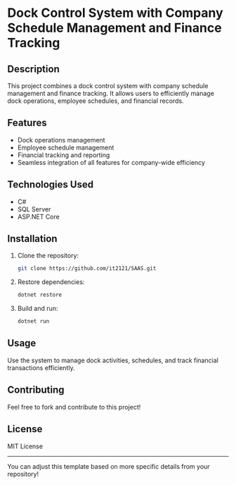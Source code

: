 
# Dock Control System with Company Schedule Management and Finance Tracking

## Description
This project combines a dock control system with company schedule management and finance tracking. It allows users to efficiently manage dock operations, employee schedules, and financial records.

## Features
- Dock operations management
- Employee schedule management
- Financial tracking and reporting
- Seamless integration of all features for company-wide efficiency

## Technologies Used
- C#
- SQL Server
- ASP.NET Core

## Installation

1. Clone the repository:
   ```bash
   git clone https://github.com/it2121/SAAS.git
   ```

2. Restore dependencies:
   ```bash
   dotnet restore
   ```

3. Build and run:
   ```bash
   dotnet run
   ```

## Usage
Use the system to manage dock activities, schedules, and track financial transactions efficiently.

## Contributing
Feel free to fork and contribute to this project!

## License
MIT License

---

You can adjust this template based on more specific details from your repository!
